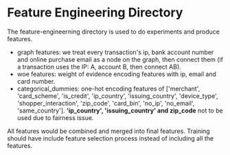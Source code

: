 # Feature Engineering Directory

The feature-engineerning directory is used to do experiments and produce features.

* graph features: we treat every transaction's ip, bank account number and online purchase email as a node on the graph,
  then connect them (if a transaction uses the IP: A, account B, then connect AB).
* woe features: weight of evidence encoding features with ip, email and card number.
* categorical_dummies:  one-hot encoding features
  of ['merchant', 'card_scheme', 'is_credit', 'ip_country', 'issuing_country', 'device_type',
  'shopper_interaction', 'zip_code', 'card_bin', 'no_ip', 'no_email', 'same_country']. **'ip_country', 'issuing_country'
  and zip_code** not to be used due to fairness issue.

All features would be combined and merged into final features. Training should have include feature selection process instead of including all the features.